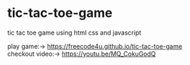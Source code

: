 # tic-tac-toe-game
tic tac toe game using html css and javascript

play game:-> https://freecode4u.github.io/tic-tac-toe-game <br>
checkout video:-> https://youtu.be/MQ_CokuGodQ
